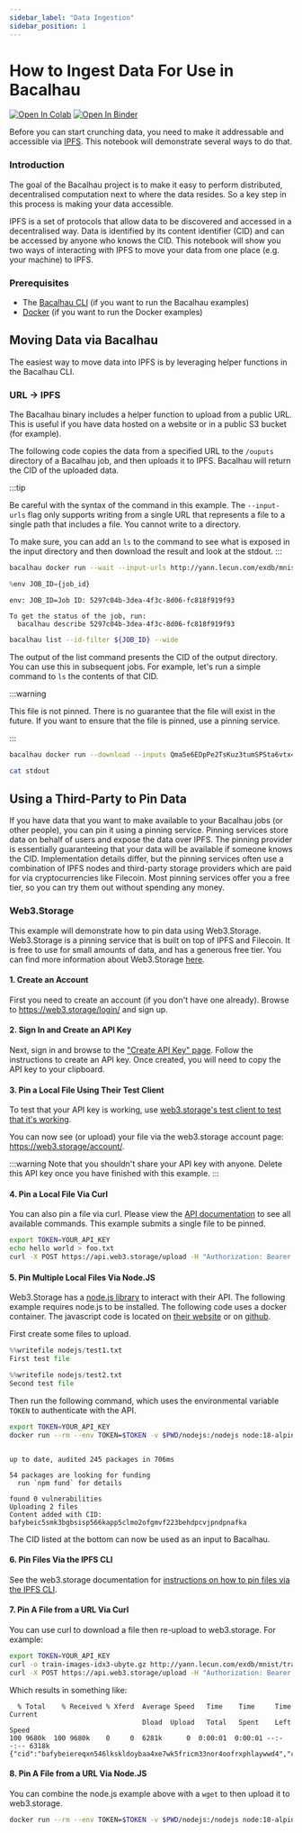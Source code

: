 ```yaml
---
sidebar_label: "Data Ingestion"
sidebar_position: 1
---
```

# How to Ingest Data For Use in Bacalhau

[![Open In Colab](https://colab.research.google.com/assets/colab-badge.svg)](https://colab.research.google.com/github/bacalhau-project/examples/blob/main/data-ingestion/index.ipynb)
[![Open In Binder](https://mybinder.org/badge.svg)](https://mybinder.org/v2/gh/bacalhau-project/examples/HEAD?labpath=data-ingestion/index.ipynb)

Before you can start crunching data, you need to make it addressable and accessible via [IPFS](https://ipfs.io/). This notebook will demonstrate several ways to do that.

### Introduction

The goal of the Bacalhau project is to make it easy to perform distributed, decentralised computation next to where the data resides. So a key step in this process is making your data accessible.

IPFS is a set of protocols that allow data to be discovered and accessed in a decentralised way. Data is identified by its content identifier (CID) and can be accessed by anyone who knows the CID. This notebook will show you two ways of interacting with IPFS to move your data from one place (e.g. your machine) to IPFS.

### Prerequisites

* The [Bacalhau CLI](https://docs.bacalhau.org/getting-started/installation) (if you want to run the Bacalhau examples)
* [Docker](https://docs.docker.com/engine/install/) (if you want to run the Docker examples)

## Moving Data via Bacalhau

The easiest way to move data into IPFS is by leveraging helper functions in the Bacalhau CLI.

### URL -> IPFS

The Bacalhau binary includes a helper function to upload from a public URL. This is useful if you have data hosted on a website or in a public S3 bucket (for example).

The following code copies the data from a specified URL to the `/ouputs` directory of a Bacalhau job, and then uploads it to IPFS. Bacalhau will return the CID of the uploaded data.

:::tip

Be careful with the syntax of the command in this example. The `--input-urls` flag only supports writing from a single URL that represents a file to a single path that includes a file. You cannot write to a directory.

To make sure, you can add an `ls` to the command to see what is exposed in the input directory and then download the result and look at the stdout.
:::


```bash
bacalhau docker run --wait --input-urls http://yann.lecun.com/exdb/mnist/train-images-idx3-ubyte.gz:/inputs/train-images-idx3-ubyte.gz ubuntu -- cp -rv /inputs/. /outputs/
```


```python
%env JOB_ID={job_id}
```

    env: JOB_ID=Job ID: 5297c04b-3dea-4f3c-8d06-fc818f919f93
    
    To get the status of the job, run:
      bacalhau describe 5297c04b-3dea-4f3c-8d06-fc818f919f93



```bash
bacalhau list --id-filter ${JOB_ID} --wide
```

The output of the list command presents the CID of the output directory. You can use this in subsequent jobs. For example, let's run a simple command to `ls` the contents of that CID.

:::warning

This file is not pinned. There is no guarantee that the file will exist in the future. If you want to ensure that the file is pinned, use a pinning service.

:::


```bash
bacalhau docker run --download --inputs Qma5e6EDpPe2TsKuz3tumSPSta6vtx48A18f9k99HJATfp ubuntu -- ls -l /inputs/outputs/
```


```bash
cat stdout
```

## Using a Third-Party to Pin Data

If you have data that you want to make available to your Bacalhau jobs (or other people), you can pin it using a pinning service. Pinning services store data on behalf of users and expose the data over IPFS. The pinning provider is essentially guaranteeing that your data will be available if someone knows the CID. Implementation details differ, but the pinning services often use a combination of IPFS nodes and third-party storage providers which are paid for via cryptocurrencies like Filecoin. Most pinning services offer you a free tier, so you can try them out without spending any money.

### Web3.Storage

This example will demonstrate how to pin data using Web3.Storage. Web3.Storage is a pinning service that is built on top of IPFS and Filecoin. It is free to use for small amounts of data, and has a generous free tier. You can find more information about Web3.Storage [here](https://web3.storage/).

#### 1. Create an Account

First you need to create an account (if you don't have one already). Browse to https://web3.storage/login/ and sign up.

#### 2. Sign In and Create an API Key

Next, sign in and browse to the ["Create API Key" page](https://web3.storage/tokens/?create=true). Follow the instructions to create an API key. Once created, you will need to copy the API key to your clipboard.

#### 3. Pin a Local File Using Their Test Client

To test that your API key is working, use [web3.storage's test client to test that it's working](https://bafybeic5r5yxjh5xpmeczfp34ysrjcoa66pllnjgffahopzrl5yhex7d7i.ipfs.dweb.link/).

You can now see (or upload) your file via the web3.storage account page: https://web3.storage/account/.

:::warning
Note that you shouldn't share your API key with anyone. Delete this API key once you have finished with this example.
:::

#### 4. Pin a Local File Via Curl

You can also pin a file via curl. Please view the [API documentation](https://web3.storage/docs/reference/http-api/) to see all available commands. This example submits a single file to be pinned.

```bash
export TOKEN=YOUR_API_KEY
echo hello world > foo.txt
curl -X POST https://api.web3.storage/upload -H "Authorization: Bearer ${TOKEN}" -H "X-NAME: foo.txt" -d @foo.txt
```

#### 5. Pin Multiple Local Files Via Node.JS

Web3.Storage has a [node.js library](https://web3.storage/docs/reference/js-client-library/) to interact with their API. The following example requires node.js to be installed. The following code uses a docker container. The javascript code is located on [their website](https://web3.storage/docs/intro/#create-the-upload-script) or on [github](https://github.com/bacalhau-project/examples/blob/main/data-ingestion/nodejs/put-files.js).

First create some files to upload.


```python
%%writefile nodejs/test1.txt
First test file
```


```python
%%writefile nodejs/test2.txt
Second test file
```

Then run the following command, which uses the environmental variable `TOKEN` to authenticate with the API.

```bash
export TOKEN=YOUR_API_KEY
docker run --rm --env TOKEN=$TOKEN -v $PWD/nodejs:/nodejs node:18-alpine ash -c 'cd /nodejs && npm install && node put-files.js --token=$TOKEN test1.txt test2.txt'
```

```

up to date, audited 245 packages in 706ms

54 packages are looking for funding
  run `npm fund` for details

found 0 vulnerabilities
Uploading 2 files
Content added with CID: bafybeic5smk3bgbsisp566kapp5clmo2ofgmvf223behdpcvjpndpnafka
```

The CID listed at the bottom can now be used as an input to Bacalhau.

#### 6. Pin Files Via the IPFS CLI

See the web3.storage documentation for [instructions on how to pin files via the IPFS CLI](https://web3.storage/docs/how-tos/pinning-services-api/#using-the-ipfs-cli).

#### 7. Pin A File from a URL Via Curl

You can use curl to download a file then re-upload to web3.storage. For example:

```bash
export TOKEN=YOUR_API_KEY
curl -o train-images-idx3-ubyte.gz http://yann.lecun.com/exdb/mnist/train-images-idx3-ubyte.gz
curl -X POST https://api.web3.storage/upload -H "Authorization: Bearer ${TOKEN}" -H "X-NAME: train-images-idx3-ubyte.gz" -d @train-images-idx3-ubyte.gz
```

Which results in something like:

```
  % Total    % Received % Xferd  Average Speed   Time    Time     Time  Current
                                 Dload  Upload   Total   Spent    Left  Speed
100 9680k  100 9680k    0     0  6281k      0  0:00:01  0:00:01 --:--:-- 6318k
{"cid":"bafybeiereqxn546lkskldoybaa4xe7wk5fricm33nor4oofrxphlaywwd4","carCid":"bagbaieran5ufs752r5vdforovbnjc2gur7kzrsanr3avphsyp7hd6fms7pia"}%  
```

#### 8. Pin A File from a URL Via Node.JS

You can combine the node.js example above with a `wget` to then upload it to web3.storage.

```bash
docker run --rm --env TOKEN=$TOKEN -v $PWD/nodejs:/nodejs node:18-alpine ash -c 'cd /nodejs && wget http://yann.lecun.com/exdb/mnist/train-images-idx3-ubyte.gz && npm install && node put-files.js --token=$TOKEN train-images-idx3-ubyte.gz'
```
